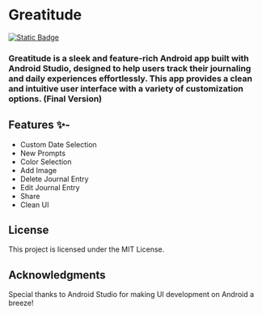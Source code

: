 # Greatitude

[![Static Badge](https://img.shields.io/badge/Kotlin-black?logo=kotlin)]()

### Greatitude is a sleek and feature-rich Android app built with Android Studio, designed to help users track their journaling and daily experiences effortlessly. This app provides a clean and intuitive user interface with a variety of customization options. (Final Version)

## Features ✨-
- Custom Date Selection
- New Prompts
- Color Selection
- Add Image
- Delete Journal Entry
- Edit Journal Entry
- Share
- Clean UI

## License
This project is licensed under the MIT License.

## Acknowledgments
Special thanks to Android Studio for making UI development on Android a breeze!
